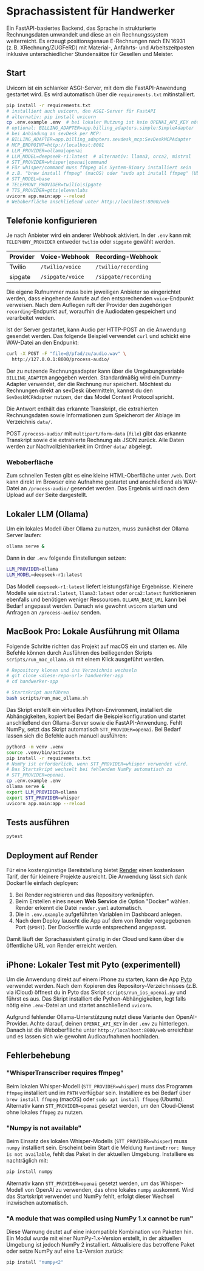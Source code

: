 # Sprachassistent für Handwerker

Ein FastAPI-basiertes Backend, das Sprache in strukturierte Rechnungsdaten umwandelt und diese an ein Rechnungssystem weiterreicht.
Es erzeugt positionsgenaue E-Rechnungen nach EN 16931 (z. B. XRechnung/ZUGFeRD) mit Material-, Anfahrts- und Arbeitszeitposten
inklusive unterschiedlicher Stundensätze für Gesellen und Meister.

## Start
Uvicorn ist ein schlanker ASGI-Server, mit dem die FastAPI-Anwendung gestartet
wird. Es wird automatisch über die `requirements.txt` mitinstalliert.
```bash
pip install -r requirements.txt
# installiert auch uvicorn, den ASGI-Server für FastAPI
# alternativ: pip install uvicorn
cp .env.example .env  # bei lokaler Nutzung ist kein OPENAI_API_KEY nötig
# optional: BILLING_ADAPTER=app.billing_adapters.simple:SimpleAdapter
# bei Anbindung an sevDesk per MCP:
# BILLING_ADAPTER=app.billing_adapters.sevdesk_mcp:SevDeskMCPAdapter
# MCP_ENDPOINT=http://localhost:8001
# LLM_PROVIDER=ollama|openai
# LLM_MODEL=deepseek-r1:latest  # alternativ: llama3, orca2, mistral
# STT_PROVIDER=whisper|openai|command
# Für whisper/command muss ffmpeg als System-Binary installiert sein
# z.B. "brew install ffmpeg" (macOS) oder "sudo apt install ffmpeg" (Ubuntu)
# STT_MODEL=base
# TELEPHONY_PROVIDER=twilio|sipgate
# TTS_PROVIDER=gtts|elevenlabs
uvicorn app.main:app --reload
# Weboberfläche anschließend unter http://localhost:8000/web
```

## Telefonie konfigurieren

Je nach Anbieter wird ein anderer Webhook aktiviert. In der `.env` kann mit
`TELEPHONY_PROVIDER` entweder `twilio` oder `sipgate` gewählt werden.

| Provider | Voice-Webhook                | Recording-Webhook             |
| -------- | --------------------------- | ----------------------------- |
| Twilio   | `/twilio/voice`             | `/twilio/recording`           |
| sipgate  | `/sipgate/voice`            | `/sipgate/recording`          |

Die eigene Rufnummer muss beim jeweiligen Anbieter so eingerichtet werden,
dass eingehende Anrufe auf den entsprechenden `voice`-Endpunkt verweisen.
Nach dem Auflegen ruft der Provider den zugehörigen `recording`-Endpunkt auf,
woraufhin die Audiodaten gespeichert und verarbeitet werden.

Ist der Server gestartet, kann Audio per HTTP-POST an die Anwendung
gesendet werden. Das folgende Beispiel verwendet `curl` und schickt
eine WAV-Datei an den Endpunkt:

```bash
curl -X POST -F "file=@/pfad/zu/audio.wav" \
  http://127.0.0.1:8000/process-audio/
```

Der zu nutzende Rechnungsadapter kann über die Umgebungsvariable
`BILLING_ADAPTER` angegeben werden. Standardmäßig wird ein Dummy-Adapter
verwendet, der die Rechnung nur speichert.
Möchtest du Rechnungen direkt an sevDesk übermitteln, kannst du den
`SevDeskMCPAdapter` nutzen, der das Model Context Protocol spricht.

Die Antwort enthält das erkannte Transkript, die extrahierten
Rechnungsdaten sowie Informationen zum Speicherort der Ablage im
Verzeichnis `data/`.

POST `/process-audio/` mit `multipart/form-data` (`file`) gibt das erkannte Transkript sowie die extrahierte Rechnung als JSON zurück. Alle Daten werden zur Nachvollziehbarkeit im Ordner `data/` abgelegt.

### Weboberfläche
Zum schnellen Testen gibt es eine kleine HTML-Oberfläche unter `/web`. Dort kann direkt im Browser eine Aufnahme gestartet und anschließend als WAV-Datei an `/process-audio/` gesendet werden. Das Ergebnis wird nach dem Upload auf der Seite dargestellt.

## Lokaler LLM (Ollama)
Um ein lokales Modell über Ollama zu nutzen, muss zunächst der Ollama Server laufen:
```bash
ollama serve &
```
Dann in der `.env` folgende Einstellungen setzen:
```bash
LLM_PROVIDER=ollama
LLM_MODEL=deepseek-r1:latest
```
Das Modell `deepseek-r1:latest` liefert leistungsfähige Ergebnisse. Kleinere Modelle wie `mistral:latest`, `llama3:latest` oder `orca2:latest` funktionieren ebenfalls und benötigen weniger Ressourcen.
`OLLAMA_BASE_URL` kann bei Bedarf angepasst werden. Danach wie gewohnt `uvicorn` starten und Anfragen an `/process-audio/` senden.

## MacBook Pro: Lokale Ausführung mit Ollama
Folgende Schritte richten das Projekt auf macOS ein und starten es. Alle Befehle
können durch Ausführen des beiliegenden Skripts `scripts/run_mac_ollama.sh`
mit einem Klick ausgeführt werden.

```bash
# Repository klonen und ins Verzeichnis wechseln
# git clone <diese-repo-url> handwerker-app
# cd handwerker-app

# Startskript ausführen
bash scripts/run_mac_ollama.sh
```

Das Skript erstellt ein virtuelles Python-Environment, installiert die
Abhängigkeiten, kopiert bei Bedarf die Beispielkonfiguration und startet
anschließend den Ollama-Server sowie die FastAPI-Anwendung.
Fehlt NumPy, setzt das Skript automatisch `STT_PROVIDER=openai`.
Bei Bedarf lassen sich die Befehle auch manuell ausführen:

```bash
python3 -m venv .venv
source .venv/bin/activate
pip install -r requirements.txt
# NumPy ist erforderlich, wenn STT_PROVIDER=whisper verwendet wird.
# Das Startskript wechselt bei fehlendem NumPy automatisch zu
# STT_PROVIDER=openai.
cp .env.example .env
ollama serve &
export LLM_PROVIDER=ollama
export STT_PROVIDER=whisper
uvicorn app.main:app --reload
```


## Tests ausführen
```bash
pytest
```

## Deployment auf Render

Für eine kostengünstige Bereitstellung bietet [Render](https://render.com)
einen kostenlosen Tarif, der für kleinere Projekte ausreicht. Die
Anwendung lässt sich dank Dockerfile einfach deployen:

1. Bei Render registrieren und das Repository verknüpfen.
2. Beim Erstellen eines neuen **Web Service** die Option "Docker"
   wählen. Render erkennt die Datei `render.yaml` automatisch.
3. Die in `.env.example` aufgeführten Variablen im Dashboard anlegen.
4. Nach dem Deploy lauscht die App auf dem von Render vorgegebenen
   Port (`$PORT`). Der Dockerfile wurde entsprechend angepasst.

Damit läuft der Sprachassistent günstig in der Cloud und kann über die
öffentliche URL von Render erreicht werden.



## iPhone: Lokaler Test mit Pyto (experimentell)
Um die Anwendung direkt auf einem iPhone zu starten, kann die App
[Pyto](https://apps.apple.com/app/pyto-python-3/id1436650069) verwendet
werden. Nach dem Kopieren des Repository-Verzeichnisses (z.B. via iCloud)
öffnest du in Pyto das Skript `scripts/run_ios_openai.py` und führst es aus.
Das Skript installiert die Python-Abhängigkeiten, legt falls nötig eine
`.env`-Datei an und startet anschließend `uvicorn`.

Aufgrund fehlender Ollama-Unterstützung nutzt diese Variante den
OpenAI-Provider. Achte darauf, deinen `OPENAI_API_KEY` in der `.env`
zu hinterlegen. Danach ist die Weboberfläche unter
`http://localhost:8000/web` erreichbar und es lassen sich wie gewohnt
Audioaufnahmen hochladen.

## Fehlerbehebung

### "WhisperTranscriber requires ffmpeg"

Beim lokalen Whisper-Modell (``STT_PROVIDER=whisper``) muss das Programm
``ffmpeg`` installiert und im ``PATH`` verfügbar sein. Installiere es bei Bedarf
über ``brew install ffmpeg`` (macOS) oder ``sudo apt install ffmpeg`` (Ubuntu).
Alternativ kann ``STT_PROVIDER=openai`` gesetzt werden, um den Cloud-Dienst
ohne lokales ``ffmpeg`` zu nutzen.

### "Numpy is not available"

Beim Einsatz des lokalen Whisper-Modells (``STT_PROVIDER=whisper``) muss
``numpy`` installiert sein. Erscheint beim Start die Meldung
``RuntimeError: Numpy is not available``, fehlt das Paket in der aktuellen
Umgebung. Installiere es nachträglich mit:

```bash
pip install numpy
```

Alternativ kann ``STT_PROVIDER=openai`` gesetzt werden, um das Whisper-Modell
von OpenAI zu verwenden, das ohne lokales ``numpy`` auskommt. Wird das
Startskript verwendet und NumPy fehlt, erfolgt dieser Wechsel inzwischen
automatisch.

### "A module that was compiled using NumPy 1.x cannot be run"

Diese Warnung deutet auf eine inkompatible Kombination von Paketen hin.
Ein Modul wurde mit einer NumPy-1.x-Version erstellt, in der aktuellen
Umgebung ist jedoch NumPy 2 installiert. Aktualisiere das betroffene
Paket oder setze NumPy auf eine 1.x-Version zurück:

```bash
pip install "numpy<2"
```
